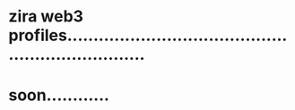 # zira web3 profiles....................................................................
# soon............
